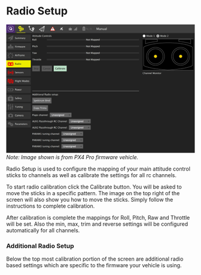 # Radio Setup

![](PX4Radio.jpg)
*Note: Image shown is from PX4 Pro firmware vehicle.*

Radio Setup is used to configure the mapping of your main attitude control sticks to channels as well as calibrate the settings for all rc channels.

To start radio calibration click the Calibrate button. You will be asked to move the sticks in a specific pattern. The image on the top right of the screen will also show you how to move the sticks. Simply follow the instructions to complete calibration.

After calibration is complete the mappings for Roll, Pitch, Raw and Throttle will be set. Also the min, max, trim and reverse settings will be configured automatically for all channels.

### Additional Radio Setup

Below the top most calibration portion of the screen are additional radio based settings which are specific to the firmware your vehicle is using.